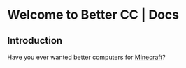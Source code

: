 # Welcome to Better CC | Docs

## Introduction
Have you ever wanted better computers for [Minecraft](https://minecraft.net)?